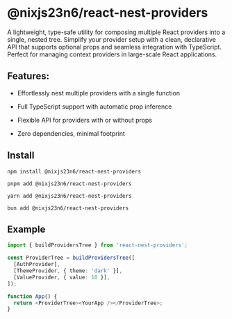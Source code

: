 # @nixjs23n6/react-nest-providers

A lightweight, type-safe utility for composing multiple React providers into a single, nested tree. Simplify your provider setup with a clean, declarative API that supports optional props and seamless integration with TypeScript. Perfect for managing context providers in large-scale React applications. 

## Features:  
- Effortlessly nest multiple providers with a single function  

- Full TypeScript support with automatic prop inference  

- Flexible API for providers with or without props  

- Zero dependencies, minimal footprint



## Install

```shell [npm]
npm install @nixjs23n6/react-nest-providers
```

```shell [pnpm]
pnpm add @nixjs23n6/react-nest-providers
```

```shell [yarn]
yarn add @nixjs23n6/react-nest-providers
```

```shell [bun]
bun add @nixjs23n6/react-nest-providers
```

## Example

```typescript
import { buildProvidersTree } from 'react-nest-providers';

const ProviderTree = buildProvidersTree([
  [AuthProvider],
  [ThemeProvider, { theme: 'dark' }],
  [ValueProvider, { value: 10 }],
]);

function App() {
  return <ProviderTree><YourApp /></ProviderTree>;
}
```
